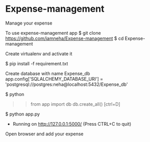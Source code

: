 # Expense-management
Manage your expense

To use expense-management app
$ git clone https://github.com/iamneha/Expense-management
$ cd Expense-management

Create virtualenv and activate it

$ pip install -f requirement.txt

Create database with name Expense_db
app.config['SQLALCHEMY_DATABASE_URI'] = 'postgresql://postgres:neha@localhost:5432/Expense_db'

$ python
>> from app import db
>> db.create_all()
>>[ctrl+D]

$ python app.py
 * Running on http://127.0.0.1:5000/ (Press CTRL+C to quit)

Open browser and add your expense
